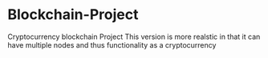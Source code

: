 # Blockchain-Project
Cryptocurrency blockchain Project 
This version is more realstic in that it can have multiple nodes and thus functionality as a cryptocurrency
